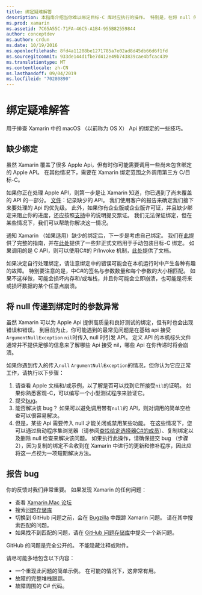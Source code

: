 ```yaml
---
title: 绑定疑难解答
description: 本指南介绍当你难以绑定目标-C 库时应执行的操作。 特别是，在将 null 传递到绑定和报告 bug 时，它将讨论缺少绑定、自变量异常。
ms.prod: xamarin
ms.assetid: 7C65A55C-71FA-46C5-A1B4-955B82559844
author: conceptdev
ms.author: crdun
ms.date: 10/19/2016
ms.openlocfilehash: 8fd4a11208be1271785a7e02ad8d45db66d6f1fd
ms.sourcegitcommit: 933de144d1fbe7d412e49b743839cae4bfcac439
ms.translationtype: MT
ms.contentlocale: zh-CN
ms.lasthandoff: 09/04/2019
ms.locfileid: "70280890"
---
```

# <a name="binding-troubleshooting"></a>绑定疑难解答

用于排查 Xamarin 中的 macOS （以前称为 OS X） Api 的绑定的一些技巧。

## <a name="missing-bindings"></a>缺少绑定

虽然 Xamarin 覆盖了很多 Apple Api，但有时你可能需要调用一些尚未包含绑定的 Apple API。 在其他情况下，需要在 Xamarin 绑定范围之外调用第三方 C/目标-C。

如果你正在处理 Apple API，则第一步是让 Xamarin 知道，你已遇到了尚未覆盖的 API 的一部分。 [文件](#reporting-bugs)：记录缺少的 API。 我们使用客户的报告来确定我们接下来要处理的 Api 的优先级。 此外，如果你有企业版或企业版许可证，并且缺少绑定来阻止你的进度，还应按照[支持](http://xamarin.com/support)中的说明提交票证。 我们无法保证绑定，但在某些情况下，我们可以帮助你解决这一情况。

通知 Xamarin （如果适用）缺少的绑定后，下一步是考虑自己绑定。 我们在[此](~/cross-platform/macios/binding/overview.md)提供了完整的指南，并在[此处](http://brendanzagaeski.appspot.com/xamarin/0002.html)提供了一些非正式文档用于手动包装目标-C 绑定。 如果调用的是 C API，则可以使用C#的 P/Invoke 机制，[此处](https://www.mono-project.com/docs/advanced/pinvoke/)提供了文档。

如果决定自行处理绑定，请注意绑定中的错误可能会在本机运行时中产生各种有趣的故障。 特别要注意的是，中C#的签名与参数数量和每个参数的大小相匹配。 如果不这样做，可能会损坏内存和/或堆栈，并且你可能会立即崩溃，也可能是将来或损坏数据的某个任意点崩溃。

## <a name="argument-exceptions-when-passing-null-to-a-binding"></a>将 null 传递到绑定时的参数异常

虽然 Xamarin 可以为 Apple Api 提供高质量和良好测试的绑定，但有时也会出现错误和错误。 到目前为止，你可能遇到的最常见问题是在基础 api 接受`ArgumentNullException` `nil`时传入 null 时引发 API。 定义 API 的本机标头文件通常并不提供足够的信息来了解哪些 Api 接受 nil，哪些 Api 在你传递时将会崩溃。

如果你遇到传入的传入`null` `ArgumentNullException`的情况，但你认为它应正常工作，请执行以下步骤：

1. 请查看 Apple 文档和/或示例，以了解是否可以找到它所接受`nil`的证明。 如果你熟悉客观-C，可以编写一个小型测试程序来验证它。
2. 提交[bug](#reporting-bugs)。
3. 能否解决该 bug？ 如果可以避免调用带有`null`的 API，则对调用的简单空检查可以很容易解决。
4. 但是，某些 Api 需要传入 null 才能关闭或禁用某些功能。 在这些情况下，您可以通过启动程序集浏览器（请参阅[查找给定选择器C#的成员](~/mac/app-fundamentals/mac-apis.md#finding_selector)）、复制绑定以及删除 null 检查来解决该问题。 如果执行此操作，请确保提交 bug （步骤2），因为复制的绑定不会收到在 Xamarin 中进行的更新和修补程序，因此应将这一点视为一项短期解决方法。

<a name="reporting-bugs"/>

## <a name="reporting-bugs"></a>报告 bug

你的反馈对我们非常重要。 如果发现 Xamarin 的任何问题：

- 查看 [Xamarin.Mac 论坛](https://forums.xamarin.com/categories/mac)
- 搜索[问题存储库](https://github.com/xamarin/xamarin-macios/issues) 
- 切换到 GitHub 问题之前，会在 [Bugzilla](https://bugzilla.xamarin.com/describecomponents.cgi) 中跟踪 Xamarin 问题。 请在其中搜索匹配的问题。
- 如果找不到匹配的问题，请在 [GitHub 问题存储库](https://github.com/xamarin/xamarin-macios/issues/new)中提交一个新问题。

GitHub 的问题是完全公开的。 不能隐藏注释或附件。 

请尽可能多地包含以下内容：

- 一个重现此问题的简单示例。 在可能的情况下，这非常有用。 
- 故障的完整堆栈跟踪。
- 故障周围的 C# 代码。
